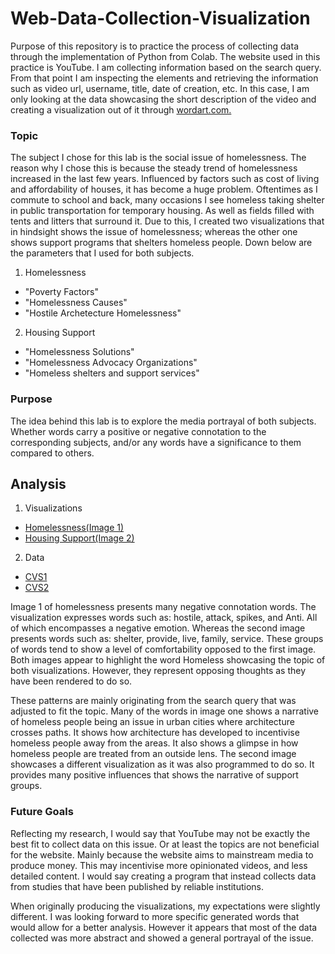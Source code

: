 # Web-Data-Collection-Visualization

Purpose of this repository is to practice the process of collecting data through the implementation of Python from Colab. The website used in this practice is YouTube. I am collecting information based on the search query. From that point I am inspecting the elements and retrieving the information such as video url, username, title, date of creation, etc. In this case, I am only looking at the data showcasing the short description of the video and creating a visualization out of it through [wordart.com.](https://wordart.com/) 

### Topic
The subject I chose for this lab is the social issue of homelessness. The reason why I chose this is because the steady trend of homelessness increased in the last few years. Influenced by factors such as cost of living and affordability of houses, it has become a huge problem. Oftentimes as I commute to school and back, many occasions I see homeless taking shelter in public transportation for temporary housing. As well as fields filled with tents and litters that surround it. Due to this, I created two visualizations that in hindsight shows the issue of homelessness; whereas the other one shows support programs that shelters homeless people. Down below are the parameters that I used for both subjects. 
1. Homelessness
- "Poverty Factors"
- "Homelessness Causes"
- "Hostile Archetecture Homelessness"
2. Housing Support
- "Homelessness Solutions"
- "Homelessness Advocacy Organizations"
- "Homeless shelters and support services"
### Purpose
The idea behind this lab is to explore the media portrayal of both subjects. Whether words carry a positive or negative connotation to the corresponding subjects, and/or any words have a significance to them compared to others. 

## Analysis
1. Visualizations
- [Homelessness(Image 1)](/assests/homeless_causes.csv)
- [Housing Support(Image 2)](/img/homeless_services.png)
2. Data
- [CVS1](/assests/homeless_causes.csv)
- [CVS2](/assests/homeless_incentives.csv)

Image 1 of homelessness presents many negative connotation words. The visualization expresses words such as: hostile, attack, spikes, and Anti. All of which encompasses a negative emotion. Whereas the second image presents words such as: shelter, provide, live, family, service. These groups of words tend to show a level of comfortability opposed to the first image. Both images appear to highlight the word Homeless showcasing the topic of both visualizations. However, they represent opposing thoughts as they have been rendered to do so. 

These patterns are mainly originating from the search query that was adjusted to fit the topic. Many of the words in image one shows a narrative of homeless people being an issue in urban cities where architecture crosses paths. It shows how architecture has developed to incentivise homeless people away from the areas. It also shows a glimpse in how homeless people are treated from an outside lens. The second image showcases a different visualization as it was also programmed to do so. It provides many positive influences that shows the narrative of support groups. 

### Future Goals 
Reflecting my research, I would say that YouTube may not be exactly the best fit to collect data on this issue. Or at least the topics are not beneficial for the website. Mainly because the website aims to mainstream media to produce money. This may incentivise more opinionated videos, and less detailed content. I would say creating a program that instead collects data from studies that have been published by reliable institutions. 

When originally producing the visualizations, my expectations were slightly different. I was looking forward to more specific generated words that would allow for a better analysis. However it appears that most of the data collected was more abstract and showed a general portrayal of the issue. 